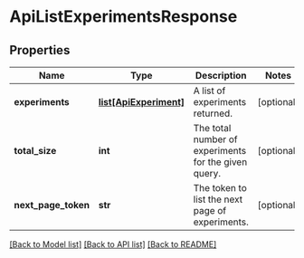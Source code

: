 # ApiListExperimentsResponse

## Properties
Name | Type | Description | Notes
------------ | ------------- | ------------- | -------------
**experiments** | [**list[ApiExperiment]**](ApiExperiment.md) | A list of experiments returned. | [optional] 
**total_size** | **int** | The total number of experiments for the given query. | [optional] 
**next_page_token** | **str** | The token to list the next page of experiments. | [optional] 

[[Back to Model list]](../README.md#documentation-for-models) [[Back to API list]](../README.md#documentation-for-api-endpoints) [[Back to README]](../README.md)


